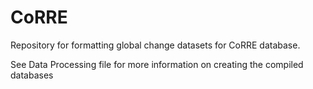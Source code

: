 # CoRRE
Repository for formatting global change datasets for CoRRE database.

See Data Processing file for more information on creating the compiled databases
